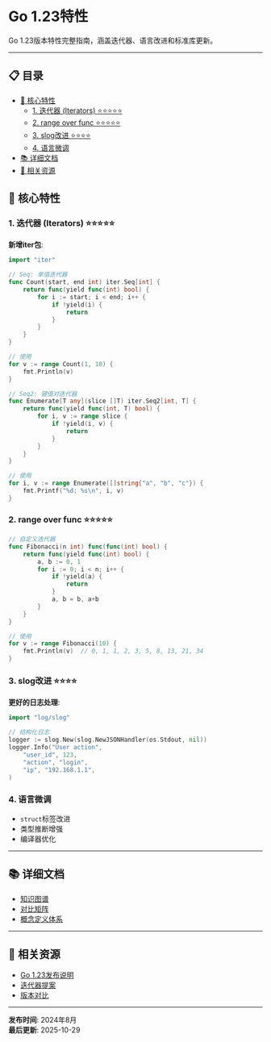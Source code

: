 ﻿# Go 1.23特性

Go 1.23版本特性完整指南，涵盖迭代器、语言改进和标准库更新。

---


## 📋 目录


- [🎯 核心特性](#核心特性)
  - [1. 迭代器 (Iterators) ⭐⭐⭐⭐⭐](#1.-迭代器-iterators)
  - [2. range over func ⭐⭐⭐⭐⭐](#2.-range-over-func)
  - [3. slog改进 ⭐⭐⭐⭐](#3.-slog改进)
  - [4. 语言微调](#4.-语言微调)
- [📚 详细文档](#详细文档)
- [🔗 相关资源](#相关资源)

## 🎯 核心特性

### 1. 迭代器 (Iterators) ⭐⭐⭐⭐⭐

**新增iter包**:
```go
import "iter"

// Seq: 单值迭代器
func Count(start, end int) iter.Seq[int] {
    return func(yield func(int) bool) {
        for i := start; i < end; i++ {
            if !yield(i) {
                return
            }
        }
    }
}

// 使用
for v := range Count(1, 10) {
    fmt.Println(v)
}

// Seq2: 键值对迭代器
func Enumerate[T any](slice []T) iter.Seq2[int, T] {
    return func(yield func(int, T) bool) {
        for i, v := range slice {
            if !yield(i, v) {
                return
            }
        }
    }
}

// 使用
for i, v := range Enumerate([]string{"a", "b", "c"}) {
    fmt.Printf("%d: %s\n", i, v)
}
```

### 2. range over func ⭐⭐⭐⭐⭐

```go
// 自定义迭代器
func Fibonacci(n int) func(func(int) bool) {
    return func(yield func(int) bool) {
        a, b := 0, 1
        for i := 0; i < n; i++ {
            if !yield(a) {
                return
            }
            a, b = b, a+b
        }
    }
}

// 使用
for v := range Fibonacci(10) {
    fmt.Println(v)  // 0, 1, 1, 2, 3, 5, 8, 13, 21, 34
}
```

### 3. slog改进 ⭐⭐⭐⭐

**更好的日志处理**:
```go
import "log/slog"

// 结构化日志
logger := slog.New(slog.NewJSONHandler(os.Stdout, nil))
logger.Info("User action",
    "user_id", 123,
    "action", "login",
    "ip", "192.168.1.1",
)
```

### 4. 语言微调

- `struct`标签改进
- 类型推断增强
- 编译器优化

---

## 📚 详细文档

- [知识图谱](./00-知识图谱.md)
- [对比矩阵](./00-对比矩阵.md)
- [概念定义体系](./00-概念定义体系.md)

---

## 🔗 相关资源

- [Go 1.23发布说明](https://go.dev/doc/go1.23)
- [迭代器提案](https://go.dev/wiki/RangefuncExperiment)
- [版本对比](../00-版本对比与选择指南.md)

---

**发布时间**: 2024年8月  
**最后更新**: 2025-10-29
